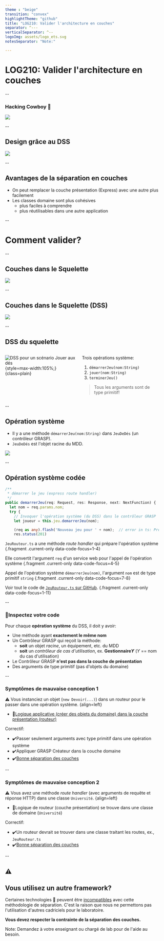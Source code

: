 ```yaml
---
theme : "beige"
transition: "convex"
highlightTheme: "github"
title: "LOG210: Valider l'architecture en couches"
separator: ^---
verticalSeparator: ^--
logoImg: assets/logo_ets.svg
notesSeparator: "Note:"

---
```


# LOG210: Valider l'architecture en couches

--

<!-- .slide: id="HackingCowboy" -->
### Hacking Cowboy 🤠

<img src="http://www.plantuml.com/plantuml/svg/RPBBRjGm58RtVegVi00M5PfaPXPLgSfbYSI8DpYrJn9JNu8le17YUQ3FaHV3BfKhGRo8l_p-JlmlSXCJXPIj4V5EkuK2MSHqDboUGSj_JXIFb4qQlKkEBEDjq6J4h1M3xPBEi6nlEKJnml2Oa3o2dkO4fGFBfBqJIIV3-7JxfRwFb_YQ6UilWgKWPtucgaTkAavtuWp5YEjzlRnEWrqA3EbpSME7v-Ceoy8FiP2yewaClNyumnBM-rZiXx4YVfzruk8vNpQAS3lnqK-wtaxBOhGiuZU6OATG7I4DnOWETNLruhJRoFgDR10_d-fyvfWOAYEUOrf_MyRBl-sXl2Nj-DLJkV-_zM6taVKRsR2HxJUomqPsB7rFEroeYt9VexxHq6ZVwD3eACIfRyEFr3SQ6ksBEBJmaVQD3esEkCHL_SCWlV7XJHTOTTVlcBBqUO5YrDtGn5UlgtPT-j-mKzcQFm00" class="reveal stretch plain" alt-text="Cowboy hacking, beaucoup de couplage">

--

## Design grâce au DSS

<img src="http://www.plantuml.com/plantuml/svg/XL9BRjiy4DxFAGREnZPW0PQTBBBuaRy9x5rhnDjkQ79ai-539KSjZ2BdQRtl3NInZfog3WeXrO8OV0zzm-7SPLQ96-yWFzbGgwGyPZuwaZDP_HUpK_ffds8JZ8uk9kIaGXQA0iF16aBoDH_HazzHoi2M7U67tIVIR2lCf6CmoYQwnSyDePQGQ1ahfQqZJu7HHsChgtQE88b9XRqZ7BsB8OYsFNLTi8q1HPi8TMpqWV88hxIkAgtn6zJIeTgBv_xCOPtQKnRrsIR2hmVB93hjLCuuGldaL1atym6i7C0My7n9UQJCXAR1VCpS_l24O_qIRA9NDj3ahSo7-G1M3c0Bl79sV-1z8We3_F8V_FK0TWCXCdNb-_KSxcFWrFvqr2HOF_w_tG05WvtYbQnyI_OCcpdEpEo_hjrRZ7LxUdci_6Su7yFOjAVA1aiPLOFJwSDsEvrEG1opcLozBsu0DkNldor1hjU1yxueXLtqKRtb6a3kWOKh19Ion28LdVlI_mfXepZ5W2lLVbU6SBoEgmc2x8XfBACxhrJjkgS5wXRpIqms4phrUll0KEvthxWC02IWwDBxOYapkHEwyUuN" class="reveal stretch plain" alt-text="Design grâce au DSS">

--

## Avantages de la séparation en couches

- On peut remplacer la couche présentation (Express) avec une autre plus facilement
- Les classes domaine sont plus cohésives
  - plus faciles à comprendre
  - plus réutilisables dans une autre application

--

# Comment valider?

--

## Couches dans le Squelette

<img src="http://www.plantuml.com/plantuml/proxy?fmt=svg&cache=no&src=https://raw.githubusercontent.com/profcfuhrmanets/log210-jeu-de-des-node-express-ts/master/docs/modeles/figure-f16.24-web.puml" class="plain reveal stretch" alt-text="Diagramme de séparation des couches avec une opération système envoyée au contrôleur GRASP">

--

<!-- .slide: id="CouchesDSS" -->
## Couches dans le Squelette (DSS)

<img src="http://www.plantuml.com/plantuml/proxy?fmt=svg&cache=no&src=https://raw.githubusercontent.com/profcfuhrmanets/log210-jeu-de-des-node-express-ts/master/docs/modeles/dss-details-demarrerJeu.puml" class="plain reveal stretch" alt-text="Diagramme de séparation des couches dans un DSS avec une opération système envoyée au contrôleur GRASP">

--

## DSS du squelette

<style>
.container{display: flex;}
.col{flex: 1;}
</style>

<div class="container">
<div class="col">

![DSS pour un scénario Jouer aux dés](https://www.plantuml.com/plantuml/svg/NP71JiCm38RlUGfhfrNgG5odQHg2qmIdIfnsCQbN0erJ74TYGhmFUuw-62xJ95WEaUB_j_tPsMH5qH9xbzy23oWO8UkX9xib-0kbfJsMNlU9bJ4IF96qoFWtbzuBiIVuT63daNB6Zcxxq35uOYLnNqw3MeFxfe4X5O72aFruP9IGO1NMsrH80Ci7jECnhwx3UiVpkvShk340U429o9L3hqbWjfpSHMQ06Rmp20q-3CXgKdF8Edv7-XMpyujrXkLKDA88oPRAd5EqK6EpSbUvFgK11ZCRPmmy7iyvhnFIXTcl5ej9isWDcXHxQ0lqQDDB3I36Rhj2XNc7dTM2L62mXPMgtZ4_JxESpBc6VyyfjUGSiYDkOM8wOvomJkILsvXi__C3){style=max-width:105%;}{class=plain}

</div>

<div class="col">

Trois opérations système:
1. `démarrerJeu(nom:String)`
2. `jouer(nom:String)`
3. `terminerJeu()`
> Tous les arguments sont de type primitif!
</div>
</div>

--

## Opération système

- Il y a une méthode `démarrerJeu(nom:String)` dans `JeuDeDés` (un contrôleur GRASP).
- `JeuDeDés` est l'objet racine du MDD.

<img src="https://www.plantuml.com/plantuml/svg/NP1DQiCm44RtEiM7Drsva2wzA85c5TfLeVkfDOdLwiT8eu8flKzp3b-iOnEIaer6VE_D3DAs26MfmPlowU98cGAAJ9xrpAw_8POFLBqSKfH8WV76sL8au_aWa8JiZeF0kiozk1JDu2o3moWJ0eTtpiNSNQTv5rccaP6o3Cc84rtxakpygzLMs1H85OofPcYqPysKpAUouAVX7fibUAOSA9hUKodOfyggVniWfe0Eh_gEU3G_PxwRJoly8hzu7LoK2zGDErQZ67EvejaqQ5iq3ytQl7JqlWeUOSxBLiEtQxtsTVXGVAlz7-GfzgkmvMZrf_y0" class="reveal stretch" alt-text="MDD">

--

## Opération système codée

<!-- .slide: data-background="#ddFFdd" -->

```Typescript
/**
 * démarrer le jeu (express route handler)
 */
public demarrerJeu(req: Request, res: Response, next: NextFunction) {
  let nom = req.params.nom;
  try {
    // Invoquer l'opération système (du DSS) dans le contrôleur GRASP
    let joueur = this.jeu.demarrerJeu(nom);

    (req as any).flash('Nouveau jeu pour ' + nom);  // error in ts: Property 'flash' does not exist on type 'Request'.
    res.status(201)
```

`JeuRouteur.ts` a une méthode *route handler* qui prépare l'opération système {.fragment .current-only data-code-focus=1-4}

Elle convertit l'argument `req` d'un service web pour l'appel de l'opération système {.fragment .current-only data-code-focus=4-5}

Appel de l'opération système `démarrerJeu(nom)`, l'argument `nom` est de type primitif `string` {.fragment .current-only data-code-focus=7-8}

Voir tout le code de [`JeuRouteur.ts` sur GitHub](https://github.com/profcfuhrmanets/log210-jeu-de-des-node-express-ts/blob/f60c624be15cf51c15135a6cec226b9539a65e78/src/routes/JeuRouter.ts#L25). {.fragment .current-only data-code-focus=1-11}

--

### 🧐Inspectez votre code

Pour chaque **opération système** du DSS, il doit y avoir:

- Une méthode ayant **exactement le même nom**
- Un Contrôleur GRASP qui reçoit la méthode:
  - **soit** un objet *racine*, un équipement, etc. du MDD
  - **soit** un *contrôleur de cas d'utilisation*, ex. **Gestionnaire*Y*** (*Y* == nom du cas d'utilisation)
- Le Contrôleur GRASP **n'est pas dans la couche de présentation**
- Des arguments de type primitif (pas d'objets du domaine)

--

### Symptômes de mauvaise conception 1

⚠️ Vous instanciez un objet (`new Devoir(...)`) dans un routeur pour le passer dans une opération système. {align=left}

- 🤠[Logique applicative (créer des objets du domaine) dans la couche présentation (routeur)](#HackingCowboy)

Correctif:

- ✔️Passer seulement arguments avec type primitif dans une opération système
- ✔️Appliquer GRASP Créateur dans la couche domaine
- ✔️[Bonne séparation des couches](#CouchesDSS)

--

### Symptômes de mauvaise conception 2

⚠️ Vous avez une méthode *route handler* (avec arguments de requête et réponse HTTP) dans une classe `Université`. {align=left}

- 🤠Logique de routeur (couche présentation) se trouve dans une classe de domaine (`Université`)

Correctif:

- ✔️Un routeur devrait se trouver dans une classe traitant les routes, ex., `JeuRouteur.ts`
- ✔️[Bonne séparation des couches](#CouchesDSS)

--

## ⚠️

## Vous utilisez un autre framework?

Certaines technologies 🤠 peuvent être [incompatibles](https://stackoverflow.com/questions/802050/what-is-opinionated-software) avec cette méthodologie de séparation. C'est la raison que nous ne permettons pas l'utilisation d'autres cadriciels pour le laboratoire.

**Vous devez respecter la contrainte de la séparation des couches.**

Note:
Demandez à votre enseignant ou chargé de lab pour de l'aide au besoin.
